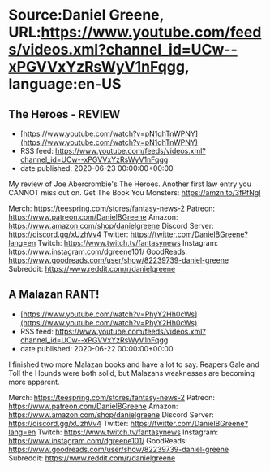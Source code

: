 # Source:Daniel Greene, URL:https://www.youtube.com/feeds/videos.xml?channel_id=UCw--xPGVVxYzRsWyV1nFqgg, language:en-US

## The Heroes - REVIEW
 - [https://www.youtube.com/watch?v=pN1qhTnWPNY](https://www.youtube.com/watch?v=pN1qhTnWPNY)
 - RSS feed: https://www.youtube.com/feeds/videos.xml?channel_id=UCw--xPGVVxYzRsWyV1nFqgg
 - date published: 2020-06-23 00:00:00+00:00

My review of Joe Abercrombie's The Heroes. Another first law entry you CANNOT miss out on. 
Get The Book You Monsters: https://amzn.to/3fPfNgl

Merch: https://teespring.com/stores/fantasy-news-2
Patreon: https://www.patreon.com/DanielBGreene
Amazon: https://www.amazon.com/shop/danielgreene
Discord Server: https://discord.gg/xUzhVv4
Twitter: https://twitter.com/DanielBGreene?lang=en
Twitch: https://www.twitch.tv/fantasynews
Instagram: https://www.instagram.com/dgreene101/
GoodReads: https://www.goodreads.com/user/show/82239739-daniel-greene
Subreddit: https://www.reddit.com/r/danielgreene

## A Malazan RANT!
 - [https://www.youtube.com/watch?v=PhyY2Hh0cWs](https://www.youtube.com/watch?v=PhyY2Hh0cWs)
 - RSS feed: https://www.youtube.com/feeds/videos.xml?channel_id=UCw--xPGVVxYzRsWyV1nFqgg
 - date published: 2020-06-22 00:00:00+00:00

I finished two more Malazan books and have a lot to say. Reapers Gale and Toll the Hounds were both solid, but Malazans weaknesses are becoming more apparent. 

Merch: https://teespring.com/stores/fantasy-news-2
Patreon: https://www.patreon.com/DanielBGreene
Amazon: https://www.amazon.com/shop/danielgreene
Discord Server: https://discord.gg/xUzhVv4
Twitter: https://twitter.com/DanielBGreene?lang=en
Twitch: https://www.twitch.tv/fantasynews
Instagram: https://www.instagram.com/dgreene101/
GoodReads: https://www.goodreads.com/user/show/82239739-daniel-greene
Subreddit: https://www.reddit.com/r/danielgreene

